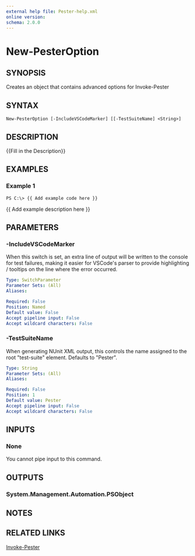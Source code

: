 ```yaml
---
external help file: Pester-help.xml
online version: 
schema: 2.0.0
---
```


# New-PesterOption

## SYNOPSIS
Creates an object that contains advanced options for Invoke-Pester

## SYNTAX

```
New-PesterOption [-IncludeVSCodeMarker] [[-TestSuiteName] <String>]
```

## DESCRIPTION
{{Fill in the Description}}

## EXAMPLES

### Example 1
```
PS C:\> {{ Add example code here }}
```

{{ Add example description here }}

## PARAMETERS

### -IncludeVSCodeMarker
When this switch is set, an extra line of output will be written to the console for test failures, making it easier
for VSCode's parser to provide highlighting / tooltips on the line where the error occurred.

```yaml
Type: SwitchParameter
Parameter Sets: (All)
Aliases: 

Required: False
Position: Named
Default value: False
Accept pipeline input: False
Accept wildcard characters: False
```

### -TestSuiteName
When generating NUnit XML output, this controls the name assigned to the root "test-suite" element. 
Defaults to "Pester".

```yaml
Type: String
Parameter Sets: (All)
Aliases: 

Required: False
Position: 1
Default value: Pester
Accept pipeline input: False
Accept wildcard characters: False
```

## INPUTS

### None
You cannot pipe input to this command.

## OUTPUTS

### System.Management.Automation.PSObject

## NOTES

## RELATED LINKS

[Invoke-Pester]()

